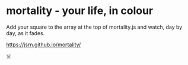 # mortality - your life, in colour

Add your square to the array at the top of mortality.js and watch, day by day, as it fades.

https://jsrn.github.io/mortality/

:skull_and_crossbones: 
